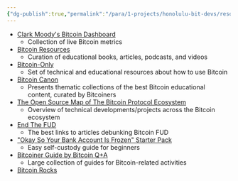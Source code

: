 ```yaml
---
{"dg-publish":true,"permalink":"/para/1-projects/honolulu-bit-devs/resources/other/","title":"Other","noteIcon":"3","created":"2023-01-21T15:57:37.317-10:00","updated":"2023-04-15T14:19:33.745-10:00"}
---
```



- [Clark Moody's Bitcoin Dashboard](https://bitcoin.clarkmoody.com/dashboard/)
  - Collection of live Bitcoin metrics
- [Bitcoin Resources](https://bitcoin-resources.com/)
  - Curation of educational books, articles, podcasts, and videos
- [Bitcoin-Only](https://bitcoin-only.com/)
  - Set of technical and educational resources about how to use Bitcoin
- [Bitcoin Canon](https://www.swanbitcoin.com/canon)
  - Presents thematic collections of the best Bitcoin educational content, curated by Bitcoiners
- [The Open Source Map of The Bitcoin Protocol Ecosystem](https://www.ekosys.org/)
  - Overview of technical developments/projects across the Bitcoin ecosystem
- [End The FUD](https://endthefud.org/)
  - The best links to articles debunking Bitcoin FUD
- ["Okay So Your Bank Account Is Frozen" Starter Pack](https://bankaccountfrozen.com/)
  - Easy self-custody guide for beginners
- [Bitcoiner Guide by Bitcoin Q+A](https://bitcoiner.guide/)
  - Large collection of guides for Bitcoin-related activities
- [Bitcoin Rocks](https://bitcoin.rocks/)
